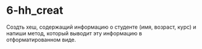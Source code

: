 # 6-hh_creat
Создть хеш, содержащий информацию о студенте (имя, возраст, курс) и напиши метод, который выводит эту информацию в отформатированном виде.
